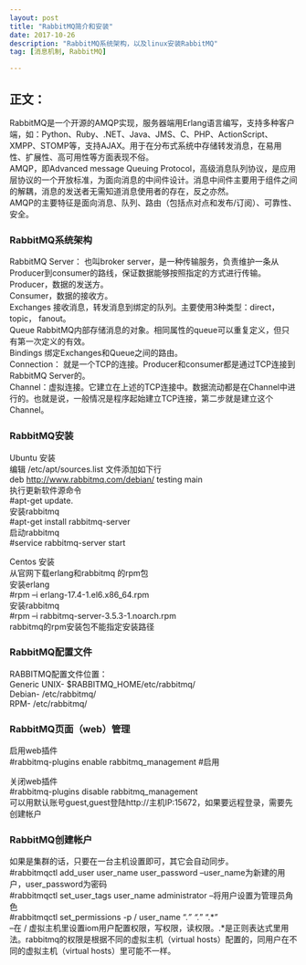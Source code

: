 ```yaml
---
layout: post
title: "RabbitMQ简介和安装"
date: 2017-10-26 
description: "RabbitMQ系统架构，以及linux安装RabbitMQ"
tag: [消息机制, RabbitMQ]

---
```

## 正文：
RabbitMQ是一个开源的AMQP实现，服务器端用Erlang语言编写，支持多种客户端，如：Python、Ruby、.NET、Java、JMS、C、PHP、ActionScript、XMPP、STOMP等，支持AJAX。用于在分布式系统中存储转发消息，在易用性、扩展性、高可用性等方面表现不俗。  
AMQP，即Advanced message Queuing Protocol，高级消息队列协议，是应用层协议的一个开放标准，为面向消息的中间件设计。消息中间件主要用于组件之间的解耦，消息的发送者无需知道消息使用者的存在，反之亦然。  
AMQP的主要特征是面向消息、队列、路由（包括点对点和发布/订阅）、可靠性、安全。

### RabbitMQ系统架构
RabbitMQ Server： 也叫broker server，是一种传输服务，负责维护一条从Producer到consumer的路线，保证数据能够按照指定的方式进行传输。  
Producer，数据的发送方。  
Consumer，数据的接收方。  
Exchanges 接收消息，转发消息到绑定的队列。主要使用3种类型：direct， topic， fanout。  
Queue RabbitMQ内部存储消息的对象。相同属性的queue可以重复定义，但只有第一次定义的有效。  
Bindings 绑定Exchanges和Queue之间的路由。  
Connection： 就是一个TCP的连接。Producer和consumer都是通过TCP连接到RabbitMQ Server的。  
Channel：虚拟连接。它建立在上述的TCP连接中。数据流动都是在Channel中进行的。也就是说，一般情况是程序起始建立TCP连接，第二步就是建立这个Channel。

### RabbitMQ安装

Ubuntu 安装  
编辑 /etc/apt/sources.list 文件添加如下行  
deb http://www.rabbitmq.com/debian/ testing main  
执行更新软件源命令  
#apt-get update.  
安装rabbitmq  
#apt-get install rabbitmq-server  
启动rabbitmq  
#service rabbitmq-server start

Centos 安装  
从官网下载erlang和rabbitmq 的rpm包  
安装erlang  
#rpm –i erlang-17.4-1.el6.x86_64.rpm  
安装rabbitmq  
#rpm –i rabbitmq-server-3.5.3-1.noarch.rpm  
rabbitmq的rpm安装包不能指定安装路径

### RabbitMQ配置文件  
RABBITMQ配置文件位置：  
Generic UNIX- $RABBITMQ_HOME/etc/rabbitmq/  
Debian- /etc/rabbitmq/  
RPM- /etc/rabbitmq/

### RabbitMQ页面（web）管理  
启用web插件  
#rabbitmq-plugins enable rabbitmq_management #启用

关闭web插件  
#rabbitmq-plugins disable rabbitmq_management  
可以用默认账号guest,guest登陆http://主机IP:15672，如果要远程登录，需要先创建帐户


### RabbitMQ创建帐户  
如果是集群的话，只要在一台主机设置即可，其它会自动同步。  
#rabbitmqctl add_user user_name user_password  –user_name为新建的用户，user_password为密码  
#rabbitmqctl  set_user_tags user_name administrator –将用户设置为管理员角色  
#rabbitmqctl set_permissions -p / user_name “.*” “.*” “.*”  
–在 / 虚拟主机里设置iom用户配置权限，写权限，读权限。.*是正则表达式里用法。rabbitmq的权限是根据不同的虚拟主机（virtual hosts）配置的，同用户在不同的虚拟主机（virtual hosts）里可能不一样。
